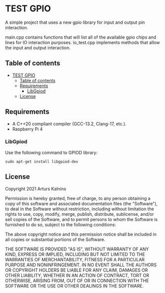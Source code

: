 # TEST GPIO

A simple project that uses a new gpio library for input and output pin interaction.

main.cpp contains functions that will list all of the available gpio chips and lines for IO interaction purposes.
io_test.cpp implements methods that allow the input and output interaction.

## Table of contents

- [TEST GPIO](#test-gpio)
  - [Table of contents](#table-of-contents)
  - [Requirements](#requirements)
    - [LibGpiod](#libgpiod)
  - [License](#license)

## Requirements

- A C++20 compliant compiler (GCC-13.2, Clang-17, etc.).
- Raspberry Pi 4

### LibGpiod

Use the following command to GPIOD library:

```
sudo apt-get install libgpiod-dev
```

## License

Copyright 2021 Arturs Kalnins

Permission is hereby granted, free of charge, to any person obtaining a copy of this software and associated documentation files (the "Software"), to deal in the Software without restriction, including without limitation the rights to use, copy, modify, merge, publish, distribute, sublicense, and/or sell copies of the Software, and to permit persons to whom the Software is furnished to do so, subject to the following conditions:

The above copyright notice and this permission notice shall be included in all copies or substantial portions of the Software.

THE SOFTWARE IS PROVIDED "AS IS", WITHOUT WARRANTY OF ANY KIND, EXPRESS OR IMPLIED, INCLUDING BUT NOT LIMITED TO THE WARRANTIES OF MERCHANTABILITY, FITNESS FOR A PARTICULAR PURPOSE AND NONINFRINGEMENT. IN NO EVENT SHALL THE AUTHORS OR COPYRIGHT HOLDERS BE LIABLE FOR ANY CLAIM, DAMAGES OR OTHER LIABILITY, WHETHER IN AN ACTION OF CONTRACT, TORT OR OTHERWISE, ARISING FROM, OUT OF OR IN CONNECTION WITH THE SOFTWARE OR THE USE OR OTHER DEALINGS IN THE SOFTWARE.
